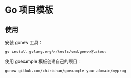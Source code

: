 # Go 项目模板

## 使用

安装 gonew 工具：

```shell
go install golang.org/x/tools/cmd/gonew@latest
```

使用 goexample 模板创建自己的项目：

```shell
gonew github.com/chirichan/goexample your.domain/myprog
```
